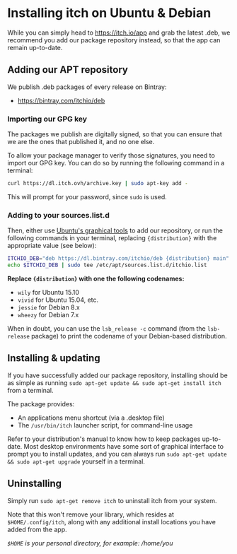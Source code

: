 
# Installing itch on Ubuntu & Debian

While you can simply head to <https://itch.io/app> and grab the latest .deb, we
recommend you add our package repository instead, so that the app can remain
up-to-date.

## Adding our APT repository

We publish .deb packages of every release on Bintray:

  * <https://bintray.com/itchio/deb>

### Importing our GPG key

The packages we publish are digitally signed, so that you can ensure that we
are the ones that published it, and no one else.

To allow your package manager to verify those signatures, you need to import our
GPG key. You can do so by running the following command in a terminal:

```bash
curl https://dl.itch.ovh/archive.key | sudo apt-key add -
```

This will prompt for your password, since `sudo` is used.

### Adding to your sources.list.d

Then, either use [Ubuntu's graphical tools][ubuntools] to add our repository,
or run the following commands in your terminal, replacing `{distribution}` with
the appropriate value (see below):

```bash
ITCHIO_DEB="deb https://dl.bintray.com/itchio/deb {distribution} main"
echo $ITCHIO_DEB | sudo tee /etc/apt/sources.list.d/itchio.list
```

**Replace `{distribution}` with one the following codenames:**

  * `wily` for Ubuntu 15.10
  * `vivid` for Ubuntu 15.04, etc.
  * `jessie` for Debian 8.x
  * `wheezy` for Debian 7.x

When in doubt, you can use the `lsb_release -c` command (from the `lsb-release` package)
to print the codename of your Debian-based distribution.

[ubuntools]: https://help.ubuntu.com/community/Repositories/Ubuntu#Adding_Other_Repositories

## Installing & updating

If you have successfully added our package repository, installing should be as simple as
running `sudo apt-get update && sudo apt-get install itch` from a terminal.

The package provides:

  * An applications menu shortcut (via a .desktop file)
  * The `/usr/bin/itch` launcher script, for command-line usage

Refer to your distribution's manual to know how to keep packages up-to-date.
Most desktop environments have some sort of graphical interface to prompt you to
install updates, and you can always run `sudo apt-get update && sudo apt-get
upgrade` yourself in a terminal.

## Uninstalling

Simply run `sudo apt-get remove itch` to uninstall itch from your system.

Note that this won't remove your library, which resides at `$HOME/.config/itch`,
along with any additional install locations you have added from the app.

*`$HOME` is your personal directory, for example: /home/you*
